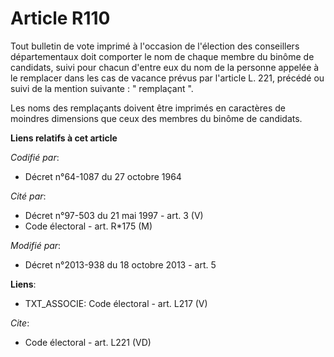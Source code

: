 # Article R110

Tout bulletin de vote imprimé à l'occasion de l'élection des conseillers départementaux doit comporter le nom de chaque
membre du binôme de candidats, suivi pour chacun d'entre eux du nom de la personne appelée à le remplacer dans les cas de
vacance prévus par l'article L. 221, précédé ou suivi de la mention suivante : " remplaçant ". 

Les noms des remplaçants doivent être imprimés en caractères de moindres dimensions que ceux des membres du binôme de
candidats.

**Liens relatifs à cet article**

_Codifié par_:

  - Décret n°64-1087 du 27 octobre 1964

_Cité par_:

  - Décret n°97-503 du 21 mai 1997 - art. 3 (V)
  - Code électoral - art. R*175 (M)

_Modifié par_:

  - Décret n°2013-938 du 18 octobre 2013 - art. 5

**Liens**:

  - TXT_ASSOCIE: Code électoral - art. L217 (V)

_Cite_:

  - Code électoral - art. L221 (VD)
